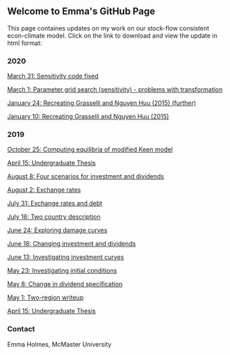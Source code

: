 ## Welcome to Emma's GitHub Page

This page containes updates on my work on our stock-flow consistent econ-climate model. Click on the link to download and view the update in html format:

### 2020

<a href="March_31_2020.html" download>March 31: Sensitivity code fixed</a>

<a href="March_1_2020.html" download>March 1: Parameter grid search (sensitivity) - problems with transformation</a>

<a href="Jan_24_2020.html" download>January 24: Recreating Grasselli and Nguyen Huu (2015) (further)</a>

<a href="Jan_10_2020.html" download>January 10: Recreating Grasselli and Nguyen Huu (2015)</a>

### 2019

<a href="Oct_25_2019.html" download>October 25: Computing equilibria of modified Keen model</a>

<a href="https://github.com/emmaaholmes/econ_climate_page/blob/master/Emma_summer_writeup.pdf" target="_blank">April 15: Undergraduate Thesis</a>

<a href="Aug_8_2019.html" download>August 8: Four scenarios for investment and dividends</a>

<a href="Aug_2_2019.html" download>August 2: Exchange rates</a>

<a href="July_31_2019.html" download>July 31: Exchange rates and debt</a>

<a href="July_16_2019.html" download>July 16: Two country description</a>

<a href="June_24_2019.html" download>June 24: Exploring damage curves</a>

<a href="June_18_2019.html" download>June 18: Changing investment and dividends</a>

<a href="June_10_2019.html" download>June 13: Investigating investment curves</a>

<a href="May_23_2019.html" download>May 23: Investigating initial conditions</a>

<a href="May_8_2019.html" download>May 8: Change in dividend specification</a>

<a href="May_1_2019.html" download>May 1: Two-region writeup</a>

<a href="https://github.com/emmaaholmes/econ_climate_page/blob/master/Emma_summer_writeup.pdf" target="_blank">April 15: Undergraduate Thesis</a>

### Contact

Emma Holmes, McMaster University 
